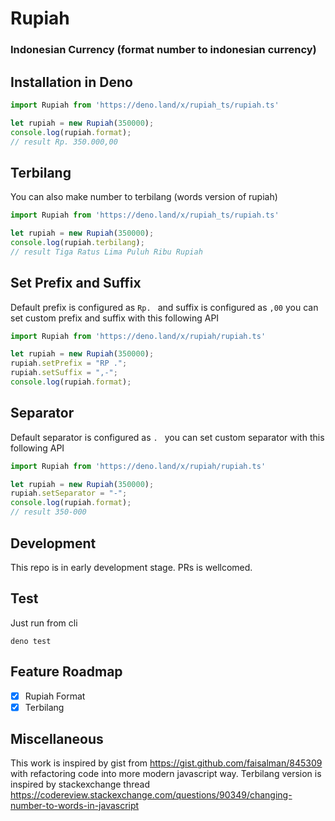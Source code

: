 # Rupiah
### Indonesian Currency (format number to indonesian currency)

## **Installation in Deno**
```ts
import Rupiah from 'https://deno.land/x/rupiah_ts/rupiah.ts'

let rupiah = new Rupiah(350000);
console.log(rupiah.format);
// result Rp. 350.000,00
```
## **Terbilang**
You can also make number to terbilang (words version of rupiah)
```ts
import Rupiah from 'https://deno.land/x/rupiah_ts/rupiah.ts'

let rupiah = new Rupiah(350000);
console.log(rupiah.terbilang);
// result Tiga Ratus Lima Puluh Ribu Rupiah
```

## **Set Prefix and Suffix**
Default prefix is configured as ```Rp. ``` and suffix is configured as ```,00``` you can set custom prefix and suffix with this following API

```ts
import Rupiah from 'https://deno.land/x/rupiah/rupiah.ts'

let rupiah = new Rupiah(350000);
rupiah.setPrefix = "RP .";
rupiah.setSuffix = ",-";
console.log(rupiah.format);
```

## **Separator**
Default separator is configured as ```. ``` you can set custom separator with this following API

```ts
import Rupiah from 'https://deno.land/x/rupiah/rupiah.ts'

let rupiah = new Rupiah(350000);
rupiah.setSeparator = "-";
console.log(rupiah.format);
// result 350-000
```

## **Development**
This repo is in early development stage. PRs is wellcomed.

## **Test**
Just run from cli
```
deno test
```

## Feature Roadmap 

- [x] Rupiah Format
- [x] Terbilang

## **Miscellaneous**
This work is inspired by gist from https://gist.github.com/faisalman/845309 with refactoring code into more modern javascript way. Terbilang version is inspired by stackexchange thread https://codereview.stackexchange.com/questions/90349/changing-number-to-words-in-javascript
